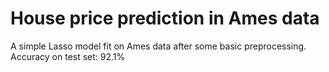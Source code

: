 # House price prediction in Ames data
A simple Lasso model fit on Ames data after some basic preprocessing. Accuracy on test set: 92.1%